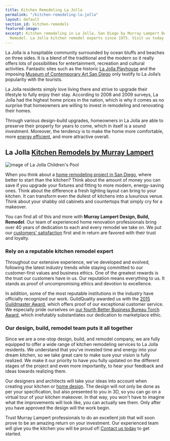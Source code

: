 ```yaml
---
title: Kitchen Remodeling La Jolla
permalink: "/kitchen-remodeling-la-jolla"
layout: default
section_id: kitchen-remodels
featured-image: 
excerpt: Kitchen remodeling in La Jolla, San Diego by Murray Lampert Design, Build,
  Remodel. La Jolla kitchen remodel experts since 1975. Visit us today!
---
```


La Jolla is a hospitable community surrounded by ocean bluffs and beaches on three sides. It is a blend of the traditional and the modern so it really offers lots of possibilities for entertainment, recreation and cultural activities. Fantastic sites such as the historic [La Jolla Playhouse](http://www.lajollaplayhouse.org/) and the imposing [Museum of Contemporary Art San Diego](http://www.mcasd.org/) only testify to La Jolla’s popularity with the tourists.

La Jolla residents simply love living there and strive to upgrade their lifestyle to fully enjoy their stay. According to 2008 and 2009 surveys, La Jolla had the highest home prices in the nation, which is why it comes as no surprise that homeowners are willing to invest in remodeling and renovating their homes.

Through various design-build upgrades, homeowners in La Jolla are able to preserve their property for years to come, which in itself is a sound investment. Moreover, the tendency is to make the home more comfortable, more [energy efficient](/san-diego-green-home-construction), and more attractive overall.

## La Jolla [Kitchen Remodels by Murray Lampert](/san-diego-kitchen-remodeling-services)

![image of La Jolla Children's Pool](https://upload.wikimedia.org/wikipedia/commons/9/92/LaJolla_childrenspool.JPG "La Jolla Children's Pool")

When you think about a [home remodeling project in San Diego](/san-diego-home-remodel-services), where better to start than the kitchen? Think about the amount of money you can save if you upgrade your fixtures and fitting to more modern, energy-saving ones. Think about the difference a fresh lighting layout can bring to your kitchen. It can transform even the dullest of kitchens into a luxurious venue. Think about your shabby old cabinets and countertops that simply cry for a makeover.

You can find all of this and more with **Murray Lampert Design, Build, Remodel**. Our team of experienced home renovation professionals bring over 40 years of dedication to each and every remodel we take on. We put our [customers' satisfaction](/reviews) first and in return are favored with their trust and loyalty.

### Rely on a reputable kitchen remodel expert

Throughout our extensive experience, we've developed and evolved, following the latest industry trends while staying committed to our customer-first values and business ethics. One of the greatest rewards is the trust our customers have in us. Our reputation means everything to us. It stands as proof of uncompromising ethics and devotion to excellence.

In addition, some of the most reputable institutions in the industry have officially recognized our work. GuildQuality awarded us with the [2015 Guildmaster Award](/murray-lampert-recognized-among-north-americas-best/), which offers proof of our exceptional customer service. We especially pride ourselves on [our fourth Better Business Bureau Torch Award](/another-better-business-bureau-torch-award/), which irrefutably substantiates our dedication to marketplace ethic.

### Our design, build, remodel team puts it all together

Since we are a one-stop design, build, and remodel company, we are fully equipped to offer a wide range of kitchen remodeling services to La Jolla residents. We understand that you've invested time and energy into your dream kitchen, so we take great care to make sure your vision is fully realized. We make it our priority to have you fully updated on the different stages of the project and even more importantly, to hear your feedback and ideas towards realizing them.

Our designers and architects will take your ideas into account when creating your kitchen or [home design](/san-diego-home-design-services). The design will not only be done as per your specification, but also presented to you in 3D, so you can go on a virtual tour of your kitchen makeover. In that way, you won't have to imagine what the improvements will look like, you can actually see them. Only after you have approved the design will the work begin.

Trust Murray Lampert professionals to do an excellent job that will soon prove to be an amazing return on your investment. Our experienced team will give you the kitchen you will be proud of! [Contact us today](#quick-contact) to get started.
